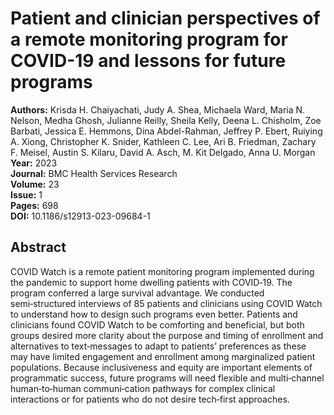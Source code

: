 # Patient and clinician perspectives of a remote monitoring program for COVID-19 and lessons for future programs

**Authors:** Krisda H. Chaiyachati, Judy A. Shea, Michaela Ward, Maria N. Nelson, Medha Ghosh, Julianne Reilly, Sheila Kelly, Deena L. Chisholm, Zoe Barbati, Jessica E. Hemmons, Dina Abdel-Rahman, Jeffrey P. Ebert, Ruiying A. Xiong, Christopher K. Snider, Kathleen C. Lee, Ari B. Friedman, Zachary F. Meisel, Austin S. Kilaru, David A. Asch, M. Kit Delgado, Anna U. Morgan  
**Year:** 2023  
**Journal:** BMC Health Services Research  
**Volume:** 23  
**Issue:** 1  
**Pages:** 698  
**DOI:** 10.1186/s12913-023-09684-1  

## Abstract
COVID Watch is a remote patient monitoring program implemented during the pandemic to support home dwelling patients with COVID‑19. The program conferred a large survival advantage. We conducted semi‑structured interviews of 85 patients and clinicians using COVID Watch to understand how to design such programs even better. Patients and clinicians found COVID Watch to be comforting and beneficial, but both groups desired more clarity about the purpose and timing of enrollment and alternatives to text‑messages to adapt to patients’ preferences as these may have limited engagement and enrollment among marginalized patient populations. Because inclusiveness and equity are important elements of programmatic success, future programs will need flexible and multi‑channel human‑to‑human communi‑cation pathways for complex clinical interactions or for patients who do not desire tech‑first approaches.

